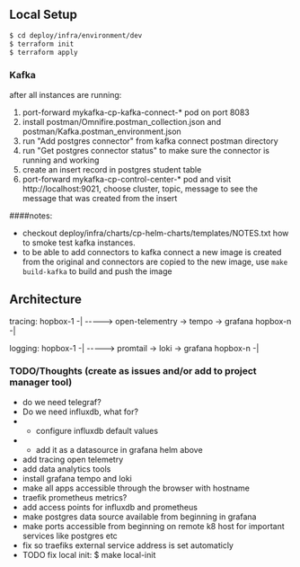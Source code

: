 ## Local Setup
```sh
$ cd deploy/infra/environment/dev
$ terraform init
$ terraform apply
```

### Kafka
after all instances are running:
1. port-forward mykafka-cp-kafka-connect-* pod on port 8083
2. install postman/Omnifire.postman_collection.json and postman/Kafka.postman_environment.json
3. run "Add postgres connector" from kafka connect postman directory
4. run "Get postgres connector status" to make sure the connector is running and working
5. create an insert record in postgres student table
6. port-forward mykafka-cp-control-center-* pod and visit http://localhost:9021, choose cluster, topic, message to see the message that was created from the insert

####notes:
* checkout deploy/infra/charts/cp-helm-charts/templates/NOTES.txt how to smoke test kafka instances.
* to be able to add connectors to kafka connect a new image is created from the original and connectors are copied to the new image, use `make build-kafka` to build and push the image

## Architecture
tracing:
hopbox-1 -|
	        -----> open-telementry -> tempo -> grafana
hopbox-n -|

logging:
hopbox-1 -|
	        -----> promtail -> loki -> grafana
hopbox-n -|


### TODO/Thoughts (create as issues and/or add to project manager tool)
* do we need telegraf?
* Do we need influxdb, what for?
* * configure influxdb default values
* * add it as a datasource in grafana helm above
* add tracing open telemetry
* add data analytics tools
* install grafana tempo and loki
* make all apps accessible through the browser with hostname
* traefik prometheus metrics?
* add access points for influxdb and prometheus
* make postgres data source available from beginning in grafana
* make ports accessible from beginning on remote k8 host for important services like postgres etc
* fix so traefiks external service address is set automaticly
* TODO fix local init: $ make local-init
